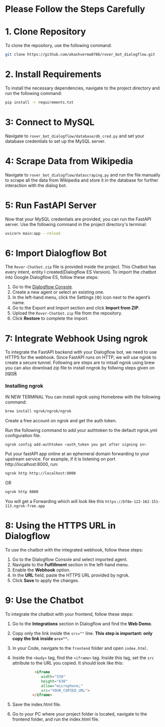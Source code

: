 # Please Follow the Steps Carefully

# 1. Clone Repository

To clone the repository, use the following command:

```bash
git clone https://github.com/akashverma0786/rover_bot_dialogflow.git
```
# 2. Install Requirements

To install the necessary dependencies, navigate to the project directory and run the following command:

```bash
pip install -r requirements.txt
```

# 3: Connect to MySQL

Navigate to `rover_bot_dialogflow/database/db_cred.py` and set your database credentials to set up the MySQL server.

# 4: Scrape Data from Wikipedia

Navigate to `rover_bot_dialogflow/datascraping.py` and run the file manually to scrape all the data from Wikipedia and store it in the database for further interaction with the dialog bot.

# 5: Run FastAPI Server

Now that your MySQL credentials are provided, you can run the FastAPI server. Use the following command in the project directory's terminal:

```bash
uvicorn main:app --reload
```

# 6: Import Dialogflow Bot

The `Rover-Chatbot.zip` file is provided inside the project. This Chatbot has every intent, entity I created(Dialogflow ES Version). To import the chatbot into Google Dialogflow ES, follow these steps:

1. Go to the [Dialogflow Console](https://dialogflow.cloud.google.com/).
2. Create a new agent or select an existing one.
3. In the left-hand menu, click the Settings (⚙️) icon next to the agent’s name.
4. Go to the Export and Import section and click **Import from ZIP**.
5. Upload the `Rover-Chatbot.zip` file from the repository.
6. Click **Restore** to complete the import.

# 7: Integrate Webhook Using ngrok

To integrate the FastAPI backend with your Dialogflow bot, we need to use HTTPS for the webhook. Since FastAPI runs on HTTP, we will use ngrok to create a secure tunnel. Following are steps are to intsall ngrok using brew you can also download zip file to install nngrok by follwing steps given on [ngrok](https://dashboard.ngrok.com/get-started/setup/)

### Installing ngrok
IN NEW TERMINAL
You can install ngrok using Homebrew with the following command:

```bash
brew install ngrok/ngrok/ngrok
```

Create a free account on ngrok and get the auth token.

Run the following command to add your authtoken to the default ngrok.yml configuration file.

```bash
ngrok config add-authtoken <auth_token you got after signing in>
```

Put your fastAPI app online at an ephemeral domain forwarding to your upstream service. For example, if it is listening on port http://localhost:8000, run:

```bash
ngrok http http://localhost:8000
```
OR

```bash
ngrok http 8000
```
You will get a Forwarding which will look like this `https://bf8e-122-162-151-113.ngrok-free.app`

# 8: Using the HTTPS URL in Dialogflow

To use the chatbot with the integrated webhook, follow these steps:

1. Go to the Dialogflow Console and select imported agent.
2. Navigate to the **Fulfillment** section in the left-hand menu.
3. Enable the **Webhook** option.
4. In the **URL** field, paste the HTTPS URL provided by ngrok.
5. Click **Save** to apply the changes.

# 9: Use the Chatbot

To integrate the chatbot with your frontend, follow these steps:

1. Go to the **Integrations** section in Dialogflow and find the **Web Demo**.
2. Copy only the link inside the `src=""` line. **This step is important: only copy the link inside `src=""`.**
3. In your Code, navigate to the `frontend` folder and open `index.html`.
4. Inside the `<body>` tag, find the `<iframe>` tag. Inside this tag, set the `src` attribute to the URL you copied. It should look like this:

   ```html
             <iframe 
                width="550" 
                height="630" 
                allow="microphone;" 
                src="YOUR_COPIED_URL">
            </iframe>
   ```
5. Save the index.html file.
6. Go to your PC where your project folder is located, navigate to the frontend folder, and run the index.html file.

